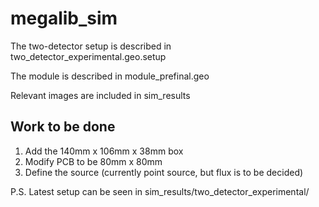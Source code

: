 # megalib_sim
The two-detector setup is described in two_detector_experimental.geo.setup

The module is described in module_prefinal.geo

Relevant images are included in sim_results

## Work to be done
1. Add the 140mm x 106mm x 38mm box
2. Modify PCB to be 80mm x 80mm
3. Define the source (currently point source, but flux is to be decided)

P.S. Latest setup can be seen in sim_results/two_detector_experimental/
